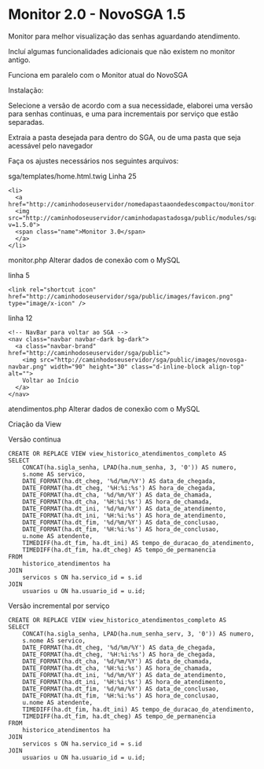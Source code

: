 # Monitor 2.0 - NovoSGA 1.5

Monitor para melhor visualização das senhas aguardando atendimento.

Incluí algumas funcionalidades adicionais que não existem no monitor antigo.

Funciona em paralelo com o Monitor atual do NovoSGA

Instalação:

Selecione a versão de acordo com a sua necessidade, elaborei uma versão para senhas continuas, e uma para incrementais por serviço que estão separadas.

Extraia a pasta desejada para dentro do SGA, ou de uma pasta que seja acessável pelo navegador

Faça os ajustes necessários nos seguintes arquivos:

sga/templates/home.html.twig 
Linha 25
```
<li>
  <a href="http://caminhodoseuservidor/nomedapastaaondedescompactou/monitor.php">
  <img src="http://caminhodoseuservidor/caminhodapastadosga/public/modules/sga.monitor/resources/images/icon.png?v=1.5.0">
  <span class="name">Monitor 3.0</span>
  </a>
</li>
```

monitor.php
Alterar dados de conexão com o MySQL

linha 5
```
<link rel="shortcut icon" href="http://caminhodoseuservidor/sga/public/images/favicon.png" type="image/x-icon" />
```
linha 12
```
<!-- NavBar para voltar ao SGA -->
<nav class="navbar navbar-dark bg-dark">
  <a class="navbar-brand" href="http://caminhodoseuservidor/sga/public">
    <img src="http://caminhodoseuservidor/sga/public/images/novosga-navbar.png" width="90" height="30" class="d-inline-block align-top" alt="">
    Voltar ao Início
  </a>
</nav>
```
atendimentos.php
Alterar dados de conexão com o MySQL

Criação da View

Versão continua
```
CREATE OR REPLACE VIEW view_historico_atendimentos_completo AS
SELECT
    CONCAT(ha.sigla_senha, LPAD(ha.num_senha, 3, '0')) AS numero,
    s.nome AS servico,
    DATE_FORMAT(ha.dt_cheg, '%d/%m/%Y') AS data_de_chegada,
    DATE_FORMAT(ha.dt_cheg, '%H:%i:%s') AS hora_de_chegada,
    DATE_FORMAT(ha.dt_cha, '%d/%m/%Y') AS data_de_chamada,
    DATE_FORMAT(ha.dt_cha, '%H:%i:%s') AS hora_de_chamada,
    DATE_FORMAT(ha.dt_ini, '%d/%m/%Y') AS data_de_atendimento,
    DATE_FORMAT(ha.dt_ini, '%H:%i:%s') AS hora_de_atendimento,
    DATE_FORMAT(ha.dt_fim, '%d/%m/%Y') AS data_de_conclusao,
    DATE_FORMAT(ha.dt_fim, '%H:%i:%s') AS hora_de_conclusao,
    u.nome AS atendente,
    TIMEDIFF(ha.dt_fim, ha.dt_ini) AS tempo_de_duracao_do_atendimento,
    TIMEDIFF(ha.dt_fim, ha.dt_cheg) AS tempo_de_permanencia
FROM
    historico_atendimentos ha
JOIN
    servicos s ON ha.servico_id = s.id
JOIN
    usuarios u ON ha.usuario_id = u.id;
```

Versão incremental por serviço
```
CREATE OR REPLACE VIEW view_historico_atendimentos_completo AS
SELECT
    CONCAT(ha.sigla_senha, LPAD(ha.num_senha_serv, 3, '0')) AS numero,
    s.nome AS servico,
    DATE_FORMAT(ha.dt_cheg, '%d/%m/%Y') AS data_de_chegada,
    DATE_FORMAT(ha.dt_cheg, '%H:%i:%s') AS hora_de_chegada,
    DATE_FORMAT(ha.dt_cha, '%d/%m/%Y') AS data_de_chamada,
    DATE_FORMAT(ha.dt_cha, '%H:%i:%s') AS hora_de_chamada,
    DATE_FORMAT(ha.dt_ini, '%d/%m/%Y') AS data_de_atendimento,
    DATE_FORMAT(ha.dt_ini, '%H:%i:%s') AS hora_de_atendimento,
    DATE_FORMAT(ha.dt_fim, '%d/%m/%Y') AS data_de_conclusao,
    DATE_FORMAT(ha.dt_fim, '%H:%i:%s') AS hora_de_conclusao,
    u.nome AS atendente,
    TIMEDIFF(ha.dt_fim, ha.dt_ini) AS tempo_de_duracao_do_atendimento,
    TIMEDIFF(ha.dt_fim, ha.dt_cheg) AS tempo_de_permanencia
FROM
    historico_atendimentos ha
JOIN
    servicos s ON ha.servico_id = s.id
JOIN
    usuarios u ON ha.usuario_id = u.id;
```

